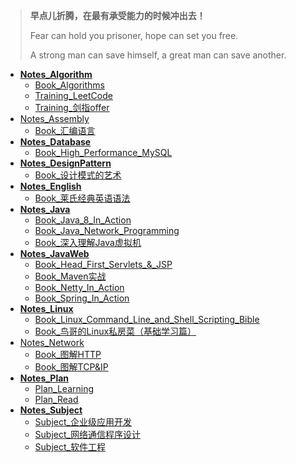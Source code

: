> **早点儿折腾，在最有承受能力的时候冲出去！**
>
> Fear can hold you prisoner, hope can set you free. 
>
> A strong man can save himself, a great man can save another. 

+ [**Notes_Algorithm**](Notes_Algorithm)
  + [Book_Algorithms](Notes_Algorithm/Book_Algorithms)
  + [Training_LeetCode](Notes_AlgorithmTraining/Training_LeetCode)
  + [Training_剑指offer](Notes_AlgorithmTraining/Training_剑指offer)
+ [Notes_Assembly](Notes_Assembly)
  + [Book_汇编语言](Notes_Assembly/Book_汇编语言)
+ [**Notes_Database**](Notes_Database)
  + [Book_High_Performance_MySQL](Notes_Database/Book_High_Performance_MySQL)
+ [**Notes_DesignPattern**](Notes_DesignPattern)
  + [Book_设计模式的艺术](Notes_DesignPattern/Book_设计模式的艺术)
+ [**Notes_English**](Notes_English) 
  + [Book_莱氏经典英语语法](Notes_English/Book_莱氏经典英语语法)
+ [**Notes_Java**](Notes_Java) 
  + [Book_Java_8_In_Action](Notes_Java/Book_Java_8_In_Action)
  + [Book_Java_Network_Programming](Notes_Java/Book_Java_Network_Programming)
  + [Book_深入理解Java虚拟机](Notes_Java/Book_深入理解Java虚拟机)
+ **[Notes_JavaWeb](Notes_JavaWeb)** 
  + [Book_Head_First_Servlets\_&\_JSP](Notes_JavaWeb/Book_Head_First_Servlets_&_JSP)
  + [Book_Maven实战](Notes_JavaWeb/Book_Maven实战)
  + [Book_Netty_In_Action](Notes_JavaWeb/Book_Netty_In_Action)
  + [Book_Spring_In_Action](Notes_JavaWeb/Book_Spring_In_Action)
+ [**Notes_Linux**](Notes_Linux) 
  + [Book_Linux_Command_Line_and_Shell_Scripting_Bible](Notes_Linux/Book_Linux_Command_Line )
  + [Book_鸟哥的Linux私房菜（基础学习篇）](Notes_Linux/Book_鸟哥的Linux私房菜（基础学习篇）) 
+ [Notes_Network](Notes_Network)
  + [Book_图解HTTP](Notes_Network/Book_图解HTTP)
  + [Book_图解TCP&IP](Notes_Network/Book_图解TCP&IP)
+ [**Notes_Plan**](Notes_Plan) 
  + [Plan_Learning](Notes_Plan/Plan_Learning )
  + [Plan_Read ](Notes_Plan/Plan_Read )
+ [**Notes_Subject**](Notes_Subject) 
  + [Subject_企业级应用开发](Notes_Subject/Subject_企业级应用开发 )
  + [Subject_网络通信程序设计](Notes_Subject/Subject_网络通信程序设计)
  + [Subject_软件工程](Notes_Subject/Subject_软件工程 )



